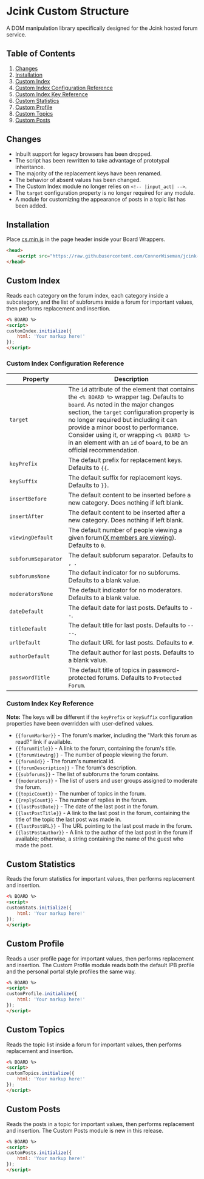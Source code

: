 # Jcink Custom Structure
A DOM manipulation library specifically designed for the Jcink hosted forum service.


## Table of Contents
1. [Changes](#changes)
2. [Installation](#installation)
3. [Custom Index](#custom-index)
  1. [Custom Index Configuration Reference](#custom-index-configuration-reference)
  2. [Custom Index Key Reference](#custom-index-key-reference)
4. [Custom Statistics](#custom-statistics)
5. [Custom Profile](#custom-profile)
6. [Custom Topics](#custom-topics)
7. [Custom Posts](#custom-posts)


## Changes
* Inbuilt support for legacy browsers has been dropped.
* The script has been rewritten to take advantage of prototypal inheritance.
* The majority of the replacement keys have been renamed.
* The behavior of absent values has been changed.
* The Custom Index module no longer relies on `<!-- |input_act| -->`.
* The `target` configuration property is no longer required for any module.
* A module for customizing the appearance of posts in a topic list has been added.


## Installation
Place [cs.min.js](https://github.com/ConnorWiseman/jcink-custom-structure/blob/master/src/cs.min.js) in the page header inside your Board Wrappers.
```html
<head>
    <script src="https://raw.githubusercontent.com/ConnorWiseman/jcink-custom-structure/master/src/cs.min.js"></script>
</head>
```


## Custom Index
Reads each category on the forum index, each category inside a subcategory, and the list of subforums inside a forum for important values, then performs replacement and insertion.
```html
<% BOARD %>
<script>
customIndex.initialize({
    html: 'Your markup here!'
});
</script>
```


### Custom Index Configuration Reference
|Property|Description|
|--------|-----------|
|`target`|The `id` attribute of the element that contains the `<% BOARD %>` wrapper tag. Defaults to `board`. As noted in the major changes section, the `target` configuration property is no longer required but including it can provide a minor boost to performance. Consider using it, or wrapping `<% BOARD %>` in an element with an `id` of `board`, to be an official recommendation.|
|`keyPrefix`|The default prefix for replacement keys. Defaults to `{{`.|
|`keySuffix`|The default suffix for replacement keys. Defaults to `}}`.|
|`insertBefore`|The default content to be inserted before a new category. Does nothing if left blank.|
|`insertAfter`|The default content to be inserted after a new category. Does nothing if left blank.|
|`viewingDefault`|The default number of people viewing a given forum([X members are viewing](http://jcink.com/main/wiki/jfb-acp-system-settings#cpu_saving)). Defaults to `0`.|
|`subforumSeparator`|The default subforum separator. Defaults to `, `.|
|`subforumsNone`|The default indicator for no subforums. Defaults to a blank value.|
|`moderatorsNone`|The default indicator for no moderators. Defaults to a blank value.|
|`dateDefault`|The default date for last posts. Defaults to `--`.|
|`titleDefault`|The default title for last posts. Defaults to `----`.|
|`urlDefault`|The default URL for last posts. Defaults to `#`.|
|`authorDefault`|The default author for last posts. Defaults to a blank value.|
|`passwordTitle`|The default title of topics in password-protected forums. Defaults to `Protected Forum`.|


### Custom Index Key Reference
**Note:** The keys will be different if the `keyPrefix` or `keySuffix` configuration properties have been overridden with user-defined values.
* `{{forumMarker}}` - The forum's marker, including the "Mark this forum as read?" link if available.
* `{{forumTitle}}` - A link to the forum, containing the forum's title.
* `{{forumViewing}}` - The number of people viewing the forum.
* `{{forumId}}` - The forum's numerical id.
* `{{forumDescription}}` - The forum's description.
* `{{subforums}}` - The list of subforums the forum contains.
* `{{moderators}}` - The list of users and user groups assigned to moderate the forum.
* `{{topicCount}}` - The number of topics in the forum.
* `{{replyCount}}` - The number of replies in the forum.
* `{{lastPostDate}}` - The date of the last post in the forum.
* `{{lastPostTitle}}` - A link to the last post in the forum, containing the title of the topic the last post was made in.
* `{{lastPostURL}}` - The URL pointing to the last post made in the forum.
* `{{lastPostAuthor}}` - A link to the author of the last post in the forum if available; otherwise, a string containing the name of the guest who made the post.


## Custom Statistics
Reads the forum statistics for important values, then performs replacement and insertion.
```html
<% BOARD %>
<script>
customStats.initialize({
    html: 'Your markup here!'
});
</script>
```


## Custom Profile
Reads a user profile page for important values, then performs replacement and insertion. The Custom Profile module reads both the default IPB profile and the personal portal style profiles the same way.
```html
<% BOARD %>
<script>
customProfile.initialize({
    html: 'Your markup here!'
});
</script>
```


## Custom Topics
Reads the topic list inside a forum for important values, then performs replacement and insertion.
```html
<% BOARD %>
<script>
customTopics.initialize({
    html: 'Your markup here!'
});
</script>
```


## Custom Posts
Reads the posts in a topic for important values, then performs replacement and insertion. The Custom Posts module is new in this release.
```html
<% BOARD %>
<script>
customPosts.initialize({
    html: 'Your markup here!'
});
</script>
```